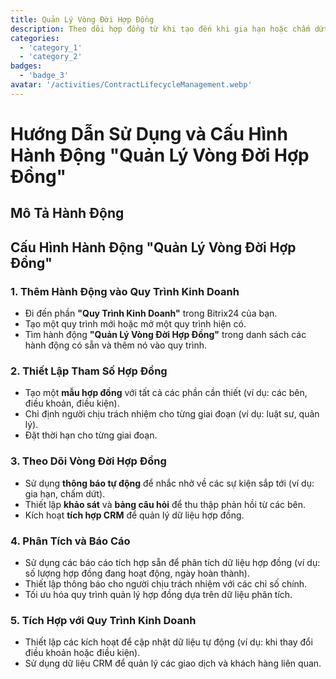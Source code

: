 ```yaml
---
title: Quản Lý Vòng Đời Hợp Đồng
description: Theo dõi hợp đồng từ khi tạo đến khi gia hạn hoặc chấm dứt.
categories: 
  - 'category_1'
  - 'category_2'
badges: 
  - 'badge_3'
avatar: '/activities/ContractLifecycleManagement.webp'
---
```


# Hướng Dẫn Sử Dụng và Cấu Hình Hành Động "Quản Lý Vòng Đời Hợp Đồng"

## Mô Tả Hành Động

## Cấu Hình Hành Động "Quản Lý Vòng Đời Hợp Đồng"

### 1. Thêm Hành Động vào Quy Trình Kinh Doanh
- Đi đến phần **"Quy Trình Kinh Doanh"** trong Bitrix24 của bạn.
- Tạo một quy trình mới hoặc mở một quy trình hiện có.
- Tìm hành động **"Quản Lý Vòng Đời Hợp Đồng"** trong danh sách các hành động có sẵn và thêm nó vào quy trình.

### 2. Thiết Lập Tham Số Hợp Đồng
- Tạo một **mẫu hợp đồng** với tất cả các phần cần thiết (ví dụ: các bên, điều khoản, điều kiện).
- Chỉ định người chịu trách nhiệm cho từng giai đoạn (ví dụ: luật sư, quản lý).
- Đặt thời hạn cho từng giai đoạn.

### 3. Theo Dõi Vòng Đời Hợp Đồng
- Sử dụng **thông báo tự động** để nhắc nhở về các sự kiện sắp tới (ví dụ: gia hạn, chấm dứt).
- Thiết lập **khảo sát** và **bảng câu hỏi** để thu thập phản hồi từ các bên.
- Kích hoạt **tích hợp CRM** để quản lý dữ liệu hợp đồng.

### 4. Phân Tích và Báo Cáo
- Sử dụng các báo cáo tích hợp sẵn để phân tích dữ liệu hợp đồng (ví dụ: số lượng hợp đồng đang hoạt động, ngày hoàn thành).
- Thiết lập thông báo cho người chịu trách nhiệm với các chỉ số chính.
- Tối ưu hóa quy trình quản lý hợp đồng dựa trên dữ liệu phân tích.

### 5. Tích Hợp với Quy Trình Kinh Doanh
- Thiết lập các kích hoạt để cập nhật dữ liệu tự động (ví dụ: khi thay đổi điều khoản hoặc điều kiện).
- Sử dụng dữ liệu CRM để quản lý các giao dịch và khách hàng liên quan.